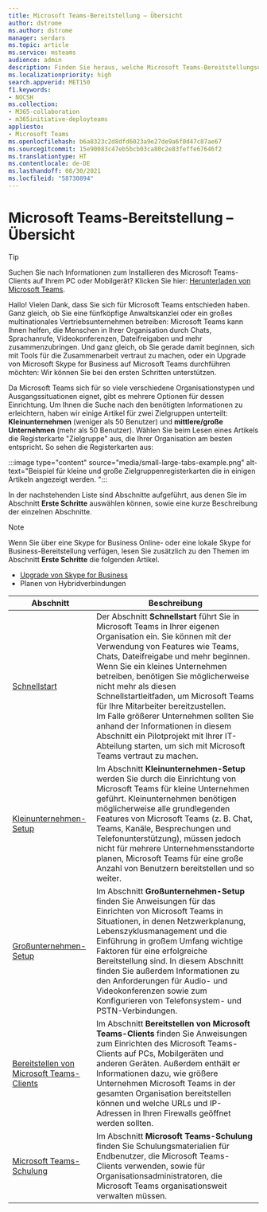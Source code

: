 ```yaml
---
title: Microsoft Teams-Bereitstellung – Übersicht
author: dstrome
ms.author: dstrome
manager: serdars
ms.topic: article
ms.service: msteams
audience: admin
description: Finden Sie heraus, welche Microsoft Teams-Bereitstellungsoption für Sie die richtige ist.
ms.localizationpriority: high
search.appverid: MET150
f1.keywords:
- NOCSH
ms.collection:
- M365-collaboration
- m365initiative-deployteams
appliesto:
- Microsoft Teams
ms.openlocfilehash: b6a8323c2d8dfd6023a9e27de9a6f0d47c87ae67
ms.sourcegitcommit: 15e90083c47eb5bcb03ca80c2e83feffe67646f2
ms.translationtype: HT
ms.contentlocale: de-DE
ms.lasthandoff: 08/30/2021
ms.locfileid: "58730894"
---
```

# <a name="microsoft-teams-deployment-overview"></a>Microsoft Teams-Bereitstellung – Übersicht

> [!TIP]
> Suchen Sie nach Informationen zum Installieren des Microsoft Teams-Clients auf Ihrem PC oder Mobilgerät? Klicken Sie hier: [Herunterladen von Microsoft Teams](https://www.microsoft.com/microsoft-teams/download-app).

Hallo! Vielen Dank, dass Sie sich für Microsoft Teams entschieden haben. Ganz gleich, ob Sie eine fünfköpfige Anwaltskanzlei oder ein großes multinationales Vertriebsunternehmen betreiben: Microsoft Teams kann Ihnen helfen, die Menschen in Ihrer Organisation durch Chats, Sprachanrufe, Videokonferenzen, Dateifreigaben und mehr zusammenzubringen. Und ganz gleich, ob Sie gerade damit beginnen, sich mit Tools für die Zusammenarbeit vertraut zu machen, oder ein Upgrade von Microsoft Skype for Business auf Microsoft Teams durchführen möchten: Wir können Sie bei den ersten Schritten unterstützen.

Da Microsoft Teams sich für so viele verschiedene Organisationstypen und Ausgangssituationen eignet, gibt es mehrere Optionen für dessen Einrichtung. Um Ihnen die Suche nach den benötigten Informationen zu erleichtern, haben wir einige Artikel für zwei Zielgruppen unterteilt: **Kleinunternehmen** (weniger als 50 Benutzer) und **mittlere/große Unternehmen** (mehr als 50 Benutzer). Wählen Sie beim Lesen eines Artikels die Registerkarte "Zielgruppe" aus, die Ihrer Organisation am besten entspricht. So sehen die Registerkarten aus:

:::image type="content" source="media/small-large-tabs-example.png" alt-text="Beispiel für kleine und große Zielgruppenregisterkarten die in einigen Artikeln angezeigt werden. ":::

In der nachstehenden Liste sind Abschnitte aufgeführt, aus denen Sie im Abschnitt **Erste Schritte** auswählen können, sowie eine kurze Beschreibung der einzelnen Abschnitte.

> [!NOTE]
> Wenn Sie über eine Skype for Business Online- oder eine lokale Skype for Business-Bereitstellung verfügen, lesen Sie zusätzlich zu den Themen im Abschnitt **Erste Schritte** die folgenden Artikel.
>
> - [Upgrade von Skype for Business](upgrade-start-here.md)
> - Planen von Hybridverbindungen

|Abschnitt  |Beschreibung  |
|---------|---------|
|[Schnellstart](get-started-with-teams-quick-start.md)     | Der Abschnitt **Schnellstart** führt Sie in Microsoft Teams in Ihrer eigenen Organisation ein. Sie können mit der Verwendung von Features wie Teams, Chats, Dateifreigabe und mehr beginnen. <br>Wenn Sie ein kleines Unternehmen betreiben, benötigen Sie möglicherweise nicht mehr als diesen Schnellstartleitfaden, um Microsoft Teams für Ihre Mitarbeiter bereitzustellen. <br>Im Falle größerer Unternehmen sollten Sie anhand der Informationen in diesem Abschnitt ein Pilotprojekt mit Ihrer IT-Abteilung starten, um sich mit Microsoft Teams vertraut zu machen.        |
|[Kleinunternehmen-Setup](deploy-small-business.md)| Im Abschnitt **Kleinunternehmen-Setup** werden Sie durch die Einrichtung von Microsoft Teams für kleine Unternehmen geführt. Kleinunternehmen benötigen möglicherweise alle grundlegenden Features von Microsoft Teams (z. B. Chat, Teams, Kanäle, Besprechungen und Telefonunterstützung), müssen jedoch nicht für mehrere Unternehmensstandorte planen, Microsoft Teams für eine große Anzahl von Benutzern bereitstellen und so weiter.
|[Großunternehmen-Setup](deploy-enterprise-overview.md)     | Im Abschnitt **Großunternehmen-Setup** finden Sie Anweisungen für das Einrichten von Microsoft Teams in Situationen, in denen Netzwerkplanung, Lebenszyklusmanagement und die Einführung in großem Umfang wichtige Faktoren für eine erfolgreiche Bereitstellung sind. In diesem Abschnitt finden Sie außerdem Informationen zu den Anforderungen für Audio- und Videokonferenzen sowie zum Konfigurieren von Telefonsystem- und PSTN-Verbindungen.         |
|[Bereitstellen von Microsoft Teams-Clients](get-clients.md)     | Im Abschnitt **Bereitstellen von Microsoft Teams-Clients** finden Sie Anweisungen zum Einrichten des Microsoft Teams-Clients auf PCs, Mobilgeräten und anderen Geräten. Außerdem enthält er Informationen dazu, wie größere Unternehmen Microsoft Teams in der gesamten Organisation bereitstellen können und welche URLs und IP-Adressen in Ihren Firewalls geöffnet werden sollten.       |
|[Microsoft Teams-Schulung](training-microsoft-teams-landing-page.md)     | Im Abschnitt **Microsoft Teams-Schulung** finden Sie Schulungsmaterialien für Endbenutzer, die Microsoft Teams-Clients verwenden, sowie für Organisationsadministratoren, die Microsoft Teams organisationsweit verwalten müssen.        |
